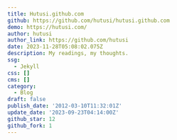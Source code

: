 ```yaml
---
title: Hutusi.github.com
github: https://github.com/hutusi/hutusi.github.com
demo: https://hutusi.com/
author: hutusi
author_link: https://github.com/hutusi
date: 2023-11-28T05:08:02.075Z
description: My readings, my thoughts.
ssg:
  - Jekyll
css: []
cms: []
category:
  - Blog
draft: false
publish_date: '2012-03-10T11:32:01Z'
update_date: '2023-09-23T04:14:00Z'
github_star: 12
github_fork: 1
---
```

